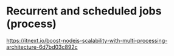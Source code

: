 # Recurrent and scheduled jobs (process)

<https://itnext.io/boost-nodejs-scalability-with-multi-processing-architecture-6d7bd03c892c>
